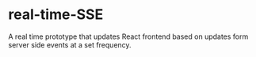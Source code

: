 # real-time-SSE
A real time prototype that updates React frontend based on updates form server side events at a set frequency.
